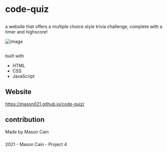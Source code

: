 # code-quiz

##
a website that offers a multiple choice style trivia challenge, complete with a timer and highscore!

![image](https://user-images.githubusercontent.com/82064247/122656903-782a5480-d124-11eb-98c7-d0f8910bc72a.png)

##
built with
* HTML
* CSS
* JavaScript

## Website
https://mason021.github.io/code-quiz/

## contribution
Made by Mason Cain

###
2021 - Mason Cain - Project 4